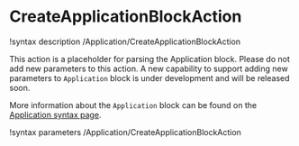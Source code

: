 # CreateApplicationBlockAction

!syntax description /Application/CreateApplicationBlockAction

This action is a placeholder for parsing the Application block. Please do not add new parameters to this action. A new capability to support adding new parameters to `Application` block is under development and will be released soon.

More information about the `Application` block can be found on the [Application syntax page](syntax/Application/index.md).

!syntax parameters /Application/CreateApplicationBlockAction
